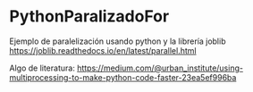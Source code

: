 # PythonParalizadoFor
Ejemplo de paralelización usando python y la librería joblib
https://joblib.readthedocs.io/en/latest/parallel.html

Algo de literatura:
https://medium.com/@urban_institute/using-multiprocessing-to-make-python-code-faster-23ea5ef996ba
